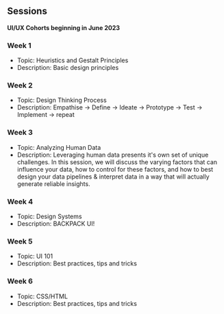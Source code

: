 ## Sessions
**UI/UX Cohorts beginning in June 2023**

### Week 1
* Topic: Heuristics and Gestalt Principles
* Description: Basic design principles

### Week 2
* Topic: Design Thinking Process
* Description: Empathise -> Define -> Ideate -> Prototype -> Test -> Implement -> repeat

### Week 3
* Topic: Analyzing Human Data
* Description: Leveraging human data presents it's own set of unique challenges. In this session, we will discuss the varying factors that can influence your data, how to control for these factors, and how to best design your data pipelines & interpret data in a way that will actually generate reliable insights.

### Week 4
* Topic: Design Systems
* Description: BACKPACK UI!

### Week 5
* Topic: UI 101
* Description: Best practices, tips and tricks

### Week 6
* Topic: CSS/HTML
* Description: Best practices, tips and tricks
